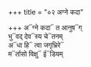 +++
title = "०२ अग्ने कदा"

+++
अ᳓ग्ने कदा᳓ त आनुष᳓ग्  
भु᳓वद् देव᳓स्य चे᳓तनम्  
अ᳓धा हि᳓ त्वा जगृभ्रिरे᳓  
म᳓र्तासो विक्षु᳓ ई᳓डियम्